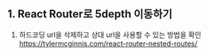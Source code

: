 ## 1. React Router로 5depth 이동하기
1. 하드코딩 url을 삭제하고 상대 url을 사용할 수 있는 방법을 확인
https://tylermcginnis.com/react-router-nested-routes/

